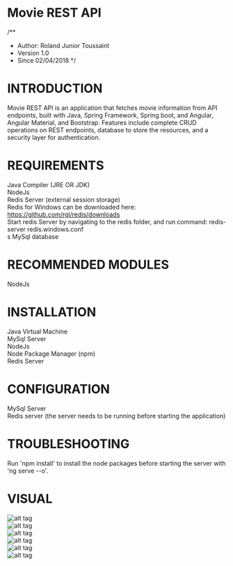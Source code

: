 # Movie REST API

/**
* Author:  Roland Junior Toussaint
* Version 1.0
* Since   02/04/2018
*/


# INTRODUCTION

Movie REST API is an application that fetches movie information from API endpoints, built with Java, Spring Framework, Spring boot, and Angular, Angular Material, and Bootstrap. Features include complete CRUD operations on REST endpoints, database to store the resources, and a security layer for authentication.


# REQUIREMENTS

Java Compiler (JRE OR JDK) </br>
NodeJs </br>
Redis Server (external session storage) </br>
Redis for Windows can be downloaded here: https://github.com/rgl/redis/downloads </br>
Start redis Server by navigating to the redis folder, and run command: redis-server redis.windows.conf </br>s
MySql database </br>



# RECOMMENDED MODULES

 NodeJs </br>


# INSTALLATION

Java Virtual Machine </br>
MySql Server </br>
NodeJs </br>
Node Package Manager (npm) </br>
Redis Server </br>


# CONFIGURATION

MySql Server </br>
Redis server (the server needs to be running before starting the application) <br>



# TROUBLESHOOTING

Run 'npm install' to install the node packages before starting the server with 'ng serve --o'.

# VISUAL

![alt tag](https://github.com/juniorro/movie-rest-api/blob/master/visual1.PNG) </br>
![alt tag](https://github.com/juniorro/movie-rest-api/blob/master/visual2.PNG) </br>
![alt tag](https://github.com/juniorro/movie-rest-api/blob/master/visual3.PNG) </br>
![alt tag](https://github.com/juniorro/movie-rest-api/blob/master/visual4.PNG) </br>
![alt tag](https://github.com/juniorro/movie-rest-api/blob/master/visual5.PNG) </br>
![alt tag](https://github.com/juniorro/movie-rest-api/blob/master/visual6.PNG) </br>
